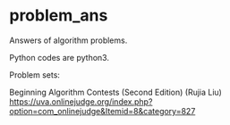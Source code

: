 # problem_ans
Answers of algorithm problems.

Python codes are python3.

Problem sets:

Beginning Algorithm Contests (Second Edition) (Rujia Liu) https://uva.onlinejudge.org/index.php?option=com_onlinejudge&Itemid=8&category=827
